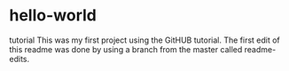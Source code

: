 # hello-world
tutorial
This was my first project using the GitHUB tutorial.
The first edit of this readme was done by using a branch from the master called readme-edits.
